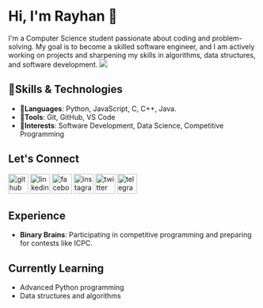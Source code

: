 # Hi, I'm Rayhan 👋

I'm a Computer Science student passionate about coding and problem-solving. My goal is to become a skilled software engineer, and I am actively working on projects and sharpening my skills in algorithms, data structures, and software development.
![](https://scontent-hkg4-2.xx.fbcdn.net/v/t39.30808-6/375060289_1751663145279175_5576132885624035422_n.jpg?_nc_cat=111&ccb=1-7&_nc_sid=a5f93a&_nc_eui2=AeFysofT1aNlmFKFZoDTQHMNdNlXgmmzOjR02VeCabM6NOsVMVIjTemvQtB20zrATim5_UIy5_GIDdP8ByP_iIEv&_nc_ohc=iHT8mlKjWuwQ7kNvgF1xDza&_nc_zt=23&_nc_ht=scontent-hkg4-2.xx&_nc_gid=APJGqUucWw15e7Q86tMd77X&oh=00_AYB73_bcrBf2k8KemYwHAVKwrdjJf9pzqiZsTt-d6Vjxag&oe=673940EA)








## 🔰Skills & Technologies
- **💠Languages**: Python, JavaScript, C, C++, Java.
- **💠Tools**: Git, GitHub, VS Code
- **💠Interests**: Software Development, Data Science, Competitive Programming
<!--
## Projects
- **Project Name** - Short description of the project.
  - **Technologies**: Python, Flask
  - [GitHub Repo](#)
- **Another Project** - Description.
  - **Technologies**: JavaScript, React
  - [GitHub Repo](#)
-->
## Let's Connect
[<img src='https://cdn.jsdelivr.net/npm/simple-icons@3.0.1/icons/github.svg' alt='github' height='40'>](https://github.com/Rayhantanim)    [<img src='https://cdn.jsdelivr.net/npm/simple-icons@3.0.1/icons/linkedin.svg' alt='linkedin' height='40'>](https://www.linkedin.com/in/rayhanmostafa)    [<img src='https://cdn.jsdelivr.net/npm/simple-icons@3.0.1/icons/facebook.svg' alt='facebook' height='40'>](https://www.facebook.com/tanim.mostafa.1)    [<img src='https://cdn.jsdelivr.net/npm/simple-icons@3.0.1/icons/instagram.svg' alt='instagram' height='40'>](https://www.instagram.com/tanimrayhan)    [<img src='https://cdn.jsdelivr.net/npm/simple-icons@3.0.1/icons/twitter.svg' alt='twitter' height='40'>](https://www.x.com/rytanim)    [<img src='https://cdn.jsdelivr.net/npm/simple-icons@3.0.1/icons/telegram.svg' alt='telegram' height='40'>](t.me/rtanim)  

## Experience
- **Binary Brains**: Participating in competitive programming and preparing for contests like ICPC.

## Currently Learning
- Advanced Python programming
- Data structures and algorithms


<!--
- [LinkedIn](#)
- [Twitter](#)
- Email: rayhan.mostafa321@example.com
-->
<!--
## Hi there 👋
**Rayhantanim/rayhantanim** is a ✨ _special_ ✨ repository because its `README.md` (this file) appears on your GitHub profile.

Here are some ideas to get you started:

- 🔭 I’m currently working on ...
- 🌱 I’m currently learning ...
- 👯 I’m looking to collaborate on ...
- 🤔 I’m looking for help with ...
- 💬 Ask me about ...
- 📫 How to reach me: ...
- 😄 Pronouns: ...
- ⚡ Fun fact: ...
-->
